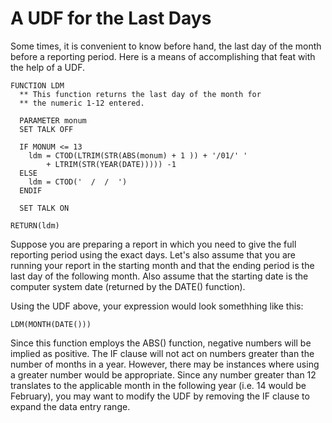 # A UDF for the Last Days

Some times, it is convenient to know before hand, the last day of the month before a reporting period. Here is a means of accomplishing that feat with the help of a UDF.

```dos
FUNCTION LDM
  ** This function returns the last day of the month for
  ** the numeric 1-12 entered.
  
  PARAMETER monum
  SET TALK OFF
  
  IF MONUM <= 13
    ldm = CTOD(LTRIM(STR(ABS(monum) + 1 )) + '/01/' '
        + LTRIM(STR(YEAR(DATE))))) -1
  ELSE
    ldm = CTOD('  /  /  ')
  ENDIF
  
  SET TALK ON
  
RETURN(ldm)
```
Suppose you are preparing a report in which you need to give the full reporting period using the exact days. Let's also assume that you are running your report in the starting month and that the ending period is the last day of the following month. Also assume that the starting date is the computer system date (returned by the DATE() function).

Using the UDF above, your expression would look somethhing like this:

```dos
LDM(MONTH(DATE()))
```

Since this function employs the ABS() function, negative numbers will be implied as positive. The IF clause will not act on numbers greater than the number of months in a year. However, there may be instances where using a greater number would be appropriate. Since any number greater than 12 translates to the applicable month in the following year (i.e. 14 would be February), you may want to modify the UDF by removing the IF clause to expand the data entry range.
